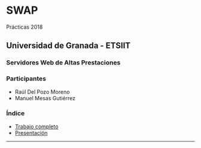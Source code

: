 # SWAP
Prácticas 2018
## Universidad de Granada - ETSIIT ##
### Servidores Web de Altas Prestaciones ###

### Participantes ###

- Raúl Del Pozo Moreno
- Manuel Mesas Gutiérrez

### Índice ###

- [Trabajo completo](./Wireshark.pdf)
- [Presentación](./Wireshark.pptx)

---
